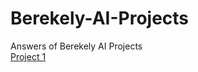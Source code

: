 # Berekely-AI-Projects
Answers of Berekely AI Projects 
<br />
[Project 1](https://inst.eecs.berkeley.edu/~cs188/fa20/project1/)
